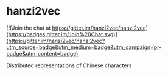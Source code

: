 # hanzi2vec

[![Join the chat at https://gitter.im/hanzi2vec/hanzi2vec](https://badges.gitter.im/Join%20Chat.svg)](https://gitter.im/hanzi2vec/hanzi2vec?utm_source=badge&utm_medium=badge&utm_campaign=pr-badge&utm_content=badge)

Distributed representations of Chinese characters
